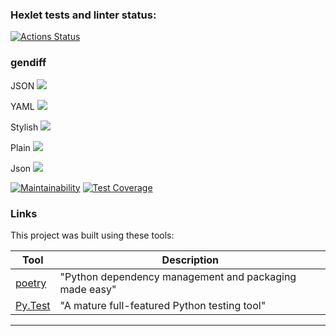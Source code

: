 ### Hexlet tests and linter status:
[![Actions Status](https://github.com/znammikhail/python-project-50/workflows/hexlet-check/badge.svg)](https://github.com/znammikhail/python-project-50/actions)



### gendiff
JSON
<a href="https://asciinema.org/a/zt9qVpKCqBS8dzhvjUVdHLOI9" target="_blank"><img src="https://asciinema.org/a/zt9qVpKCqBS8dzhvjUVdHLOI9.svg" /></a>

YAML
<a href="https://asciinema.org/a/GWYYW3QCkTghwUPPpGMAWbVdH" target="_blank"><img src="https://asciinema.org/a/GWYYW3QCkTghwUPPpGMAWbVdH.svg" /></a>

Stylish
<a href="https://asciinema.org/a/zhltPRTd86mmqASl3IqJkEmJ8" target="_blank"><img src="https://asciinema.org/a/zhltPRTd86mmqASl3IqJkEmJ8.svg" /></a>

Plain
<a href="https://asciinema.org/a/teSSl2pag27Fr1gJuYNBQqkdq" target="_blank"><img src="https://asciinema.org/a/teSSl2pag27Fr1gJuYNBQqkdq.svg" /></a>

Json
<a href="https://asciinema.org/a/3SjIcdIGMpnxVCjNBKRngaitO" target="_blank"><img src="https://asciinema.org/a/3SjIcdIGMpnxVCjNBKRngaitO.svg" /></a>

<!-- [![GitHub Actions Status](https://github.com/znammikhail/python-project-50/workflows/pyci/badge.svg)](https://github.com/znammikhail/python-project-50/actions) -->
[![Maintainability](https://api.codeclimate.com/v1/badges/370c06f2ea9961b8feda/maintainability)](https://codeclimate.com/github/znammikhail/python-project-50/maintainability)
[![Test Coverage](https://api.codeclimate.com/v1/badges/370c06f2ea9961b8feda/test_coverage)](https://codeclimate.com/github/znammikhail/python-project-50/test_coverage)

### Links

This project was built using these tools:

| Tool                                                                        | Description                                             |
|-----------------------------------------------------------------------------|---------------------------------------------------------|
| [poetry](https://poetry.eustace.io/)                                        | "Python dependency management and packaging made easy"  |
| [Py.Test](https://pytest.org)                                               | "A mature full-featured Python testing tool"            |


---
